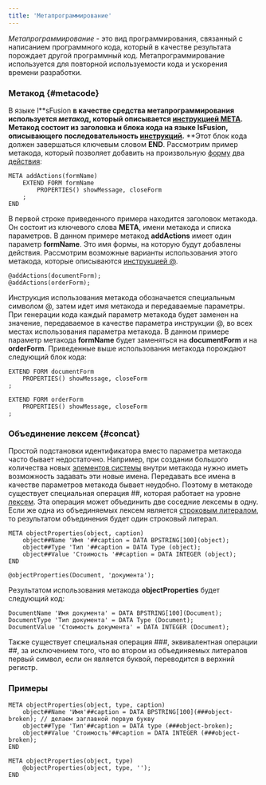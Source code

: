 ```yaml
---
title: 'Метапрограммирование'
---
```


*Метапрограммирование* - это вид программирования, связанный с написанием программного кода, который в качестве результата порождает другой программный код. Метапрограммирование используется для повторной используемости кода и ускорения времени разработки.  

### Метакод {#metacode}

В языке l**sFusion **в качестве средства метапрограммирования используется *метакод*, который описывается [инструкцией **META**](META_instruction.md). Метакод состоит из заголовка и блока кода на языке **lsFusion**, описывающего последовательность [инструкций](Instructions.md).** **Этот блок кода должен завершаться ключевым словом **END**. Рассмотрим пример метакода, который позволяет добавить на произвольную [форму](Forms.md) два [действия](Actions.md):

```lsf
META addActions(formName)
    EXTEND FORM formName
        PROPERTIES() showMessage, closeForm
    ;
END
```

В первой строке приведенного примера находится заголовок метакода. Он состоит из ключевого слова **META**, имени метакода и списка параметров. В данном примере метакод **addActions** имеет один параметр **formName**. Это имя формы, на которую будут добавлены действия. Рассмотрим возможные варианты использования этого метакода, которые описываются [инструкцией @](Instruction_.md). 

```lsf
@addActions(documentForm);
@addActions(orderForm);
```

Инструкция использования метакода обозначается специальным символом @, затем идет имя метакода и передаваемые параметры. При генерации кода каждый параметр метакода будет заменен на значение, передаваемое в качестве параметра инструкции @, во всех местах использования параметра метакода. В данном примере параметр метакода **formName** будет заменяться на **documentForm** и на **orderForm**. Приведенные выше использования метакода порождают следующий блок кода:

```lsf
EXTEND FORM documentForm
    PROPERTIES() showMessage, closeForm
;

EXTEND FORM orderForm
    PROPERTIES() showMessage, closeForm
;
```

### Объединение лексем  {#concat}

Простой подстановки идентификатора вместо параметра метакода часто бывает недостаточно. Например, при создании большого количества новых [элементов системы](Element_identification.md) внутри метакода нужно иметь возможность задавать эти новые имена. Передавать все имена в качестве параметров метакода бывает неудобно. Поэтому в метакоде существует специальная операция \#\#, которая работает на уровне [лексем](Tokens.md). Эта операция может объединить две соседние лексемы в одну. Если же одна из объединяемых лексем является [строковым литералом](Literals.md#strliteral-broken), то результатом объединения будет один строковый литерал.

```lsf
META objectProperties(object, caption)
    object##Name 'Имя '##caption = DATA BPSTRING[100](object);
    object##Type 'Тип '##caption = DATA Type (object);
    object##Value 'Стоимость '##caption = DATA INTEGER (object);
END

@objectProperties(Document, 'документа');
```

Результатом использования метакода **objectProperties** будет следующий код:

```lsf
DocumentName 'Имя документа' = DATA BPSTRING[100](Document);
DocumentType 'Тип документа' = DATA Type (Document);
DocumentValue 'Стоимость документа' = DATA INTEGER (Document);
```

Также существует специальная операция \#\#\#, эквивалентная операции \#\#, за исключением того, что во втором из объединяемых литералов первый символ, если он является буквой, переводится в верхний регистр.

### Примеры

```lsf
META objectProperties(object, type, caption)
    object##Name 'Имя'##caption = DATA BPSTRING[100](###object-broken); // делаем заглавной первую букву
    object##Type 'Тип'##caption = DATA type (###object-broken);
    object##Value 'Стоимость'##caption = DATA INTEGER (###object-broken);
END

META objectProperties(object, type)
    @objectProperties(object, type, '');
END
```
